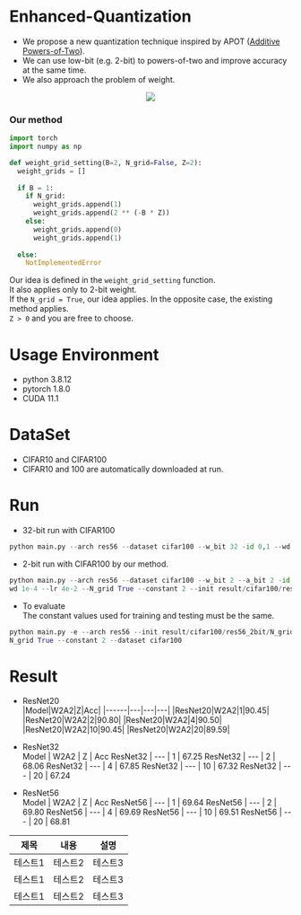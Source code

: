 # Enhanced-Quantization
* We propose a new quantization technique inspired by APOT ([Additive Powers-of-Two](https://arxiv.org/pdf/1909.13144.pdf)).  
* We can use low-bit (e.g. 2-bit) to powers-of-two and improve accuracy at the same time.  
* We also approach the problem of weight.

<p align="center">
<img src="https://user-images.githubusercontent.com/51831143/185300574-94f63f11-891d-4d22-9036-bb2fae4311f0.png">
</p>

### Our method
```python
import torch
import numpy as np

def weight_grid_setting(B=2, N_grid=False, Z=2):
  weight_grids = []
  
  if B = 1:
    if N_grid:
      weight_grids.append(1)
      weight_grids.append(2 ** (-B * Z))
    else:
      weight_grids.append(0)
      weight_grids.append(1)
      
  else:
    NotImplementedError
```
Our idea is defined in the ```weight_grid_setting``` function.  
It also applies only to 2-bit weight.   
If the ```N_grid = True```, our idea applies. In the opposite case, the existing method applies.  
```Z > 0``` and you are free to choose.

# Usage Environment
* python 3.8.12
* pytorch 1.8.0
* CUDA 11.1

# DataSet
* CIFAR10 and CIFAR100
* CIFAR10 and 100 are automatically downloaded at run.


# Run
* 32-bit run with CIFAR100
```python 
python main.py --arch res56 --dataset cifar100 --w_bit 32 -id 0,1 --wd 1e-4
```

* 2-bit run with CIFAR100 by our method.
```python
python main.py --arch res56 --dataset cifar100 --w_bit 2 --a_bit 2 -id 0,1 --
wd 1e-4 --lr 4e-2 --N_grid True --constant 2 --init result/cifar100/res56_32bit/model_best.pth.tar
```

* To evaluate  
The constant values used for training and testing must be the same.
```python
python main.py -e --arch res56 --init result/cifar100/res56_2bit/N_grid/model_best.pth.tar -e -id 0 --w_bit 2 --a_bit 2 --
N_grid True --constant 2 --dataset cifar100
```

# Result
* ResNet20  
|Model|W2A2|Z|Acc|
|------|---|---|---|
|ResNet20|W2A2|1|90.45|
|ResNet20|W2A2|2|90.80|
|ResNet20|W2A2|4|90.50|
|ResNet20|W2A2|10|90.45|
|ResNet20|W2A2|20|89.59|


* ResNet32  
Model | W2A2 | Z | Acc
ResNet32 | --- | 1 | 67.25
ResNet32 | --- | 2 | 68.06
ResNet32 | --- | 4 | 67.85
ResNet32 | --- | 10 | 67.32
ResNet32 | --- | 20 | 67.24

* ResNet56  
Model | W2A2 | Z | Acc
ResNet56 | --- | 1 | 69.64
ResNet56 | --- | 2 | 69.80
ResNet56 | --- | 4 | 69.69
ResNet56 | --- | 10 | 69.51
ResNet56 | --- | 20 | 68.81

|제목|내용|설명|
|------|---|---|
|테스트1|테스트2|테스트3|
|테스트1|테스트2|테스트3|
|테스트1|테스트2|테스트3|
